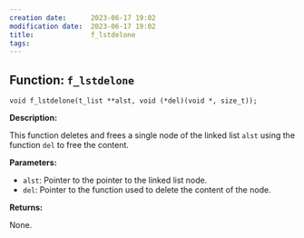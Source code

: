```yaml
---
creation date:		2023-06-17 19:02
modification date:	2023-06-17 19:02
title: 				f_lstdelone
tags:
---
```

## Function: `f_lstdelone`

`void f_lstdelone(t_list **alst, void (*del)(void *, size_t));`

**Description:**

This function deletes and frees a single node of the linked list `alst` using the function `del` to free the content.

**Parameters:**

- `alst`: Pointer to the pointer to the linked list node.
- `del`: Pointer to the function used to delete the content of the node.

**Returns:**

None.